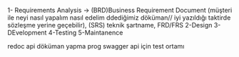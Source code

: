 1- Requirements Analysis -> 
    (BRD)Business Requirement Document (müşteri ile neyi nasıl yapalım nasıl edelim ddediğimiz döküman// iyi yazıldığı taktirde sözleşme yerine geçebilir),
    (SRS) teknik şartname,
    FRD/FRS
2-Design
3-DEvelopment
4-Testing
5-Maintanence

redoc api döküman yapma prog
swagger api için test ortamı 